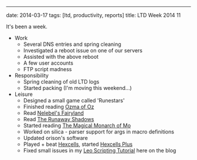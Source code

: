 ---
date: 2014-03-17
tags: [ltd, productivity, reports]
title: LTD Week 2014 11

It's been a week.

  - Work
    - Several DNS entries and spring cleaning
    - Investigated a reboot issue on one of our servers
    - Assisted with the above reboot
    - A few user accounts
    - FTP script madness
  - Responsibility
    - Spring cleaning of old LTD logs
    - Started packing (I'm moving this weekend...)
  - Leisure
    - Designed a small game called 'Runestars'
    - Finished reading [Ozma of Oz](http://en.wikipedia.org/wiki/Ozma_of_Oz)
    - Read [Nelebel's Fairyland](http://en.wikipedia.org/wiki/Nelebel%27s_Fairyland)
    - Read [The Runaway Shadows](http://en.wikipedia.org/wiki/The_Runaway_Shadows)
    - Started reading [The Magical Monarch of Mo](http://en.wikipedia.org/wiki/The_Magical_Monarch_of_Mo)
    - Worked on silica - parser support for args in macro definitions
    - Updated orison's software
    - Played + beat [Hexcells](http://www.matthewbrowngames.com/hexcells.html), started [Hexcells Plus](http://www.matthewbrowngames.com/hexcellsplus.html)
    - Fixed small issues in my [Leo Scripting Tutorial](/2014/01/28/intro-to-leo-scripting/) here on the blog